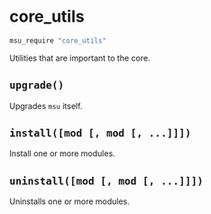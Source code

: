 
# core_utils

```bash
msu_require "core_utils"
```

Utilities that are important to the core.

## `upgrade()`

Upgrades `msu` itself.

## `install([mod [, mod [, ...]]])`

Install one or more modules.


## `uninstall([mod [, mod [, ...]]])`

Uninstalls one or more modules.
